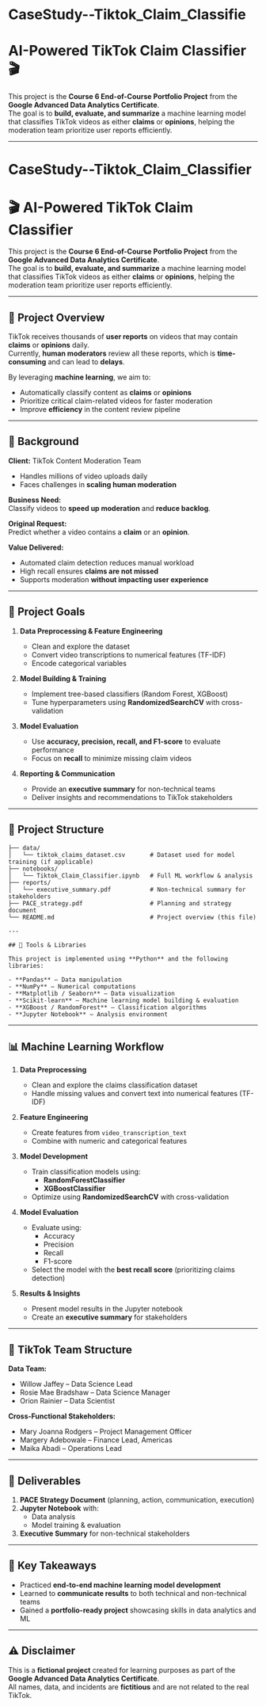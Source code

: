# CaseStudy--Tiktok_Claim_Classifie
# AI-Powered TikTok Claim Classifier 🎬

This project is the **Course 6 End-of-Course Portfolio Project** from the **Google Advanced Data Analytics Certificate**.  
The goal is to **build, evaluate, and summarize** a machine learning model that classifies TikTok videos as either **claims** or **opinions**, helping the moderation team prioritize user reports efficiently.

---

# CaseStudy--Tiktok_Claim_Classifier
# 🎬 AI-Powered TikTok Claim Classifier  

This project is the **Course 6 End-of-Course Portfolio Project** from the **Google Advanced Data Analytics Certificate**.  
The goal is to **build, evaluate, and summarize** a machine learning model that classifies TikTok videos as either **claims** or **opinions**, helping the moderation team prioritize user reports efficiently.

---

## 📖 Project Overview

TikTok receives thousands of **user reports** on videos that may contain **claims** or **opinions** daily.  
Currently, **human moderators** review all these reports, which is **time-consuming** and can lead to **delays**.  

By leveraging **machine learning**, we aim to:  
- Automatically classify content as **claims** or **opinions**  
- Prioritize critical claim-related videos for faster moderation  
- Improve **efficiency** in the content review pipeline  

---

## 🏢 Background

**Client:** TikTok Content Moderation Team  
- Handles millions of video uploads daily  
- Faces challenges in **scaling human moderation**  

**Business Need:**  
Classify videos to **speed up moderation** and **reduce backlog**.

**Original Request:**  
Predict whether a video contains a **claim** or an **opinion**.  

**Value Delivered:**  
- Automated claim detection reduces manual workload  
- High recall ensures **claims are not missed**  
- Supports moderation **without impacting user experience**  

---

## 🎯 Project Goals

1. **Data Preprocessing & Feature Engineering**  
   - Clean and explore the dataset  
   - Convert video transcriptions to numerical features (TF-IDF)  
   - Encode categorical variables  

2. **Model Building & Training**  
   - Implement tree-based classifiers (Random Forest, XGBoost)  
   - Tune hyperparameters using **RandomizedSearchCV** with cross-validation  

3. **Model Evaluation**  
   - Use **accuracy, precision, recall, and F1-score** to evaluate performance  
   - Focus on **recall** to minimize missing claim videos  

4. **Reporting & Communication**  
   - Provide an **executive summary** for non-technical teams  
   - Deliver insights and recommendations to TikTok stakeholders  

---

## 📂 Project Structure

```plaintext
├── data/
│   └── tiktok_claims_dataset.csv       # Dataset used for model training (if applicable)
├── notebooks/
│   └── Tiktok_Claim_Classifier.ipynb   # Full ML workflow & analysis
├── reports/
│   └── executive_summary.pdf           # Non-technical summary for stakeholders
├── PACE_strategy.pdf                   # Planning and strategy document
└── README.md                           # Project overview (this file)

---

## 🧰 Tools & Libraries

This project is implemented using **Python** and the following libraries:

- **Pandas** – Data manipulation  
- **NumPy** – Numerical computations  
- **Matplotlib / Seaborn** – Data visualization  
- **Scikit-learn** – Machine learning model building & evaluation  
- **XGBoost / RandomForest** – Classification algorithms  
- **Jupyter Notebook** – Analysis environment  
```
---

## 📊 Machine Learning Workflow

1. **Data Preprocessing**
   - Clean and explore the claims classification dataset
   - Handle missing values and convert text into numerical features (TF-IDF)
   
2. **Feature Engineering**
   - Create features from `video_transcription_text`
   - Combine with numeric and categorical features

3. **Model Development**
   - Train classification models using:
     - **RandomForestClassifier**
     - **XGBoostClassifier**
   - Optimize using **RandomizedSearchCV** with cross-validation

4. **Model Evaluation**
   - Evaluate using:
     - Accuracy
     - Precision
     - Recall
     - F1-score
   - Select the model with the **best recall score** (prioritizing claims detection)

5. **Results & Insights**
   - Present model results in the Jupyter notebook
   - Create an **executive summary** for stakeholders

---

## 👥 TikTok Team Structure

**Data Team:**  
- Willow Jaffey – Data Science Lead  
- Rosie Mae Bradshaw – Data Science Manager  
- Orion Rainier – Data Scientist  

**Cross-Functional Stakeholders:**  
- Mary Joanna Rodgers – Project Management Officer  
- Margery Adebowale – Finance Lead, Americas  
- Maika Abadi – Operations Lead  

---

## 📑 Deliverables

1. **PACE Strategy Document** (planning, action, communication, execution)  
2. **Jupyter Notebook** with:
   - Data analysis
   - Model training & evaluation  
3. **Executive Summary** for non-technical stakeholders  

---

## 🔑 Key Takeaways

- Practiced **end-to-end machine learning model development**  
- Learned to **communicate results** to both technical and non-technical teams  
- Gained a **portfolio-ready project** showcasing skills in data analytics and ML  

---

## ⚠️ Disclaimer

This is a **fictional project** created for learning purposes as part of the **Google Advanced Data Analytics Certificate**.  
All names, data, and incidents are **fictitious** and are not related to the real TikTok.
